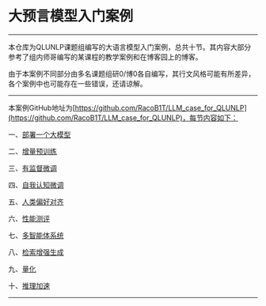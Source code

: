 # 大预言模型入门案例

---

本仓库为QLUNLP课题组编写的大语言模型入门案例，总共十节。其内容大部分参考了组内师哥编写的某课程的教学案例和在博客园上的博客。

由于本案例不同部分由多名课题组研0/博0各自编写，其行文风格可能有所差异，各个案例中也可能存在一些错误，还请谅解。

---

本案例GitHub地址为[https://github.com/RacoB1T/LLM_case_for_QLUNLP](https://github.com/RacoB1T/LLM_case_for_QLUNLP)，每节内容如下：

一、[部署一个大模型](https://github.com/RacoB1T/LLM_case_for_QLUNLP/blob/main/01.%E9%83%A8%E7%BD%B2%E4%B8%80%E4%B8%AA%E5%A4%A7%E6%A8%A1%E5%9E%8B.md)

二、[增量预训练](https://github.com/RacoB1T/LLM_case_for_QLUNLP/blob/main/02.%E5%A2%9E%E9%87%8F%E9%A2%84%E8%AE%AD%E7%BB%83.md)

三、[有监督微调](https://github.com/RacoB1T/LLM_case_for_QLUNLP/blob/main/03.%E6%9C%89%E7%9B%91%E7%9D%A3%E5%BE%AE%E8%B0%83.md)

四、[自我认知微调](https://github.com/RacoB1T/LLM_case_for_QLUNLP/blob/main/04.%E8%87%AA%E6%88%91%E8%AE%A4%E7%9F%A5%E5%BE%AE%E8%B0%83.md)

五、[人类偏好对齐](https://github.com/RacoB1T/LLM_case_for_QLUNLP/blob/main/05.%E4%BA%BA%E7%B1%BB%E5%81%8F%E5%A5%BD%E5%AF%B9%E9%BD%90.md)

六、[性能测评](https://github.com/RacoB1T/LLM_case_for_QLUNLP/blob/main/06.%E5%A4%A7%E6%A8%A1%E5%9E%8B%E8%AF%84%E4%BC%B0.md)

七、[多智能体系统](https://github.com/RacoB1T/LLM_case_for_QLUNLP/blob/main/07.%E5%A4%9A%E6%99%BA%E8%83%BD%E4%BD%93%E7%B3%BB%E7%BB%9F.md)

八、[检索增强生成](https://github.com/RacoB1T/LLM_case_for_QLUNLP/blob/main/08.%E6%A3%80%E7%B4%A2%E5%A2%9E%E5%BC%BA%E7%94%9F%E6%88%90.md)

九、[量化](https://github.com/RacoB1T/LLM_case_for_QLUNLP/blob/main/09.%E9%87%8F%E5%8C%96.md)

十、[推理加速](https://github.com/RacoB1T/LLM_case_for_QLUNLP/blob/main/10.%E6%8E%A8%E7%90%86%E5%8A%A0%E9%80%9F.md)

---

